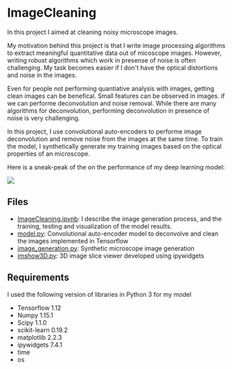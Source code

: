 # ImageCleaning

In this project I aimed at cleaning noisy microscope images. 


My motivation behind this project is that I write image processing algorithms to extract meaningful quantitative data out of micoscope images. However, writing robust algorithms which work in presense of noise is often challenging. My task becomes easier if I don't have the optical distortions and noise in the images. 

Even for people not performing quantiative analysis with images, getting clean images can be benefical. Small features can be observed in images.
 if we can performe deconvolution and noise removal. While there are many algorithms for deconvolution, performing deconvolution in presence of noise is very challenging. 

In this project, I use convolutional auto-encoders to performe image deconvolution and remove noise from the images at the same time. To train the model, I synthetically generate my training images based on the optical properties of an microscope. 

Here is a sneak-peak of the on the performance of my deep learning model:

![](https://github.com/mohakpatel/ImageCleaning/blob/master/data/Results.png)


## Files

* [ImageCleaning.ipynb](https://github.com/mohakpatel/ImageCleaning/blob/master/src/ImageCleaning.ipynb): I describe the image generation process, and the training, testing and visualization of the model results. 
* [model.py](https://github.com/mohakpatel/ImageCleaning/blob/master/src/model.py): Convolutional auto-encoder model to deconvolve and clean the images implemented in Tensorflow
* [image_generation.py](https://github.com/mohakpatel/ImageCleaning/blob/master/src/image_generation.py): Synthetic microscope image generation
* [imshow3D.py](https://github.com/mohakpatel/ImageCleaning/blob/master/src/imshow3D.py): 3D image slice viewer developed using ipywidgets


## Requirements

I used the following version of libraries in Python 3 for my model
* Tensorflow 1.12
* Numpy 1.15.1
* Scipy 1.1.0
* scikit-learn 0.19.2
* matplotlib 2.2.3
* ipywidgets 7.4.1
* time
* os





